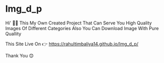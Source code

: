 # Img_d_p
Hi' 🫠😊
This My Own Created Project That Can Serve You High Quality Images Of Different Categories 
Also You Can Download Image With Pure Quallity 

This Site Live On 👉
https://rahultimbaliya14.github.io/Img_d_p/

Thank You 😊

